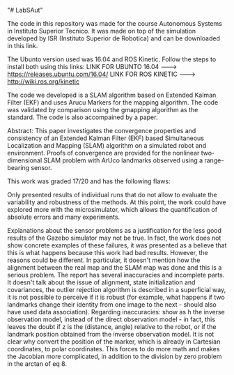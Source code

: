 "# LabSAut" 
 
The code in this repository was made for the course Autonomous Systems in Instituto Superior Tecnico.
It was made on top of the simulation developed by ISR (Instituto Superior de Robotica) and can be downloaded in this link.

The Ubunto version used was 16.04 and ROS Kinetic. Follow the steps to install both using this links:
LINK FOR UBUNTO 16.04 ---> https://releases.ubuntu.com/16.04/
LINK FOR ROS KINETIC ---> http://wiki.ros.org/kinetic

The code we developed is a SLAM algorithm based on Extended Kalman Filter (EKF) and uses Arucu Markers for the mapping algorithm. The code was validated by comparison using the gmapping algorithm as the standard. The code is also accompained by a paper.

Abstract: This paper investigates the convergence properties and consistency of an Extended Kalman Filter (EKF) based Simultaneous Localization and Mapping (SLAM) algorithm on a simulated robot and environment. Proofs of convergence are provided for the nonlinear two-dimensional SLAM problem with ArUco landmarks observed using a range-bearing sensor.

This work was graded 17/20 and has the following flaws:

Only presented results of individual runs that do not allow to evaluate the variability and robustness of the methods. At this point, the work could have explored more with the microsimulator, which allows the quantification of absolute errors and many experiments.

Explanations about the sensor problems as a justification for the less good results of the Gazebo simulator may not be true. In fact, the work does not show concrete examples of these failures, it was presented as a believe that this is what happens because this work had bad results. However, the reasons could be different. In particular, it doesn't mention how the alignment between the real map and the SLAM map was done and this is a serious problem.
The report has several inaccuracies and incomplete parts. It doesn't talk about the issue of alignment, state initialization and covariances, the outlier rejection algorithm is described in a superficial way, it is not possible to perceive if it is robust (for example, what happens if two landmarks change their identity from one image to the next - should also have used data association). Regarding inaccuracies:
 show as h the inverse observation model, instead of the direct observation model - in fact, this leaves the doubt if z is the (distance, angle) relative to the robot, or if the landmark position obtained from the inverse observation model.
It is not clear why convert the position of the marker, which is already in Cartesian coordinates, to polar coordinates. This forces to do more math and makes the Jacobian more complicated, in addition to the division by zero problem in the arctan of eq 8.
